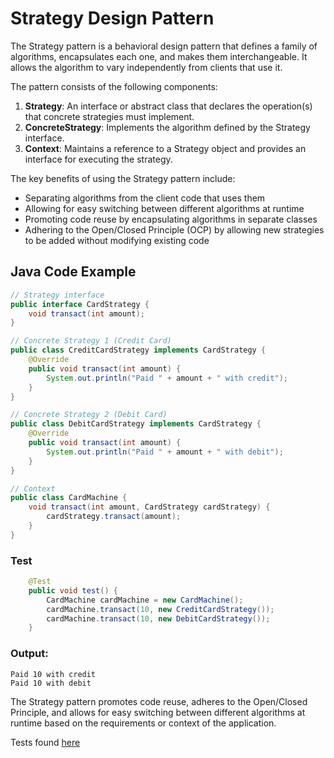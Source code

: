 # Strategy Design Pattern

The Strategy pattern is a behavioral design pattern that defines a family of algorithms, encapsulates each one, and makes them interchangeable. It allows the algorithm to vary independently from clients that use it.

The pattern consists of the following components:

1. **Strategy**: An interface or abstract class that declares the operation(s) that concrete strategies must implement.
2. **ConcreteStrategy**: Implements the algorithm defined by the Strategy interface.
3. **Context**: Maintains a reference to a Strategy object and provides an interface for executing the strategy.

The key benefits of using the Strategy pattern include:

- Separating algorithms from the client code that uses them
- Allowing for easy switching between different algorithms at runtime
- Promoting code reuse by encapsulating algorithms in separate classes
- Adhering to the Open/Closed Principle (OCP) by allowing new strategies to be added without modifying existing code

## Java Code Example

```java
// Strategy interface
public interface CardStrategy {
    void transact(int amount);
}

// Concrete Strategy 1 (Credit Card)
public class CreditCardStrategy implements CardStrategy {
    @Override
    public void transact(int amount) {
        System.out.println("Paid " + amount + " with credit");
    }
}

// Concrete Strategy 2 (Debit Card)
public class DebitCardStrategy implements CardStrategy {
    @Override
    public void transact(int amount) {
        System.out.println("Paid " + amount + " with debit");
    }
}

// Context
public class CardMachine {
    void transact(int amount, CardStrategy cardStrategy) {
        cardStrategy.transact(amount);
    }
}
```
### Test
```java
    @Test
    public void test() {
        CardMachine cardMachine = new CardMachine();
        cardMachine.transact(10, new CreditCardStrategy());
        cardMachine.transact(10, new DebitCardStrategy());
    }
```
### Output:
```
Paid 10 with credit
Paid 10 with debit
```

The Strategy pattern promotes code reuse, adheres to the Open/Closed Principle, and allows for easy switching between different algorithms at runtime based on the requirements or context of the application.


Tests found [here](../../../../../src/test/java/behavioral/strategy)